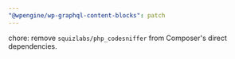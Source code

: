 ```yaml
---
"@wpengine/wp-graphql-content-blocks": patch
---
```


chore: remove `squizlabs/php_codesniffer` from Composer's direct dependencies.
